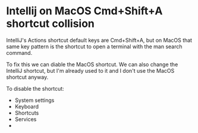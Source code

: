 # Intellij on MacOS Cmd+Shift+A shortcut collision

IntelliJ's Actions shortcut default keys are Cmd+Shift+A, but on MacOS 
that same key pattern is the shortcut to open a terminal with the man 
search command.

To fix this we can diable the MacOS shortcut. We can also change the 
IntelliJ shortcut, but I'm already used to it and I don't use the MacOS 
shortcut anyway.

To disable the shortcut: 
- System settings
- Keyboard
- Shortcuts
- Services
- 
